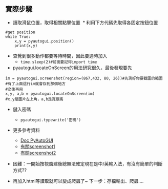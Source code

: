 ## 實際步驟
* 讀取滑鼠位置，取得相關點擊位置
  * 利用下方代碼先取得各固定按鈕位置
```
#get position
while True:
    x,y = pyautogui.position()
    print(x,y)
```
* 查覺到很多動作都要等待時間，因此要適時加入
  * `time.sleep(2)#前面要記得import time`
* pyautogui.locateOnScreen的用法研究很久，最後發現要先
```
im = pyautogui.screenshot(region=(867,432, 80, 26))#先測好你要截圖的範圍
#有了上面這行im就會存到那個地方
#之後再用
x,y, a,b = pyautogui.locateOnScreen(im)
#x,y是圖片左上角，a,b是寬跟高
```

* 鍵入密碼
  * `pyautogui.typewrite('密碼')`

* 更多參考資料
  * [Doc PyAutoGUI](https://muxuezi.github.io/posts/doc-pyautogui.html)
  * [有關screenshot1](https://automatetheboringstuff.com/chapter18/)
  * [有關screenshot2](http://pyautogui.readthedocs.io/en/latest/screenshot.html)
  
* 困難：一開始按視窗建後總無法確定現在是中/英輸入法，有沒有簡單的判斷方式??
  
* 再加入html等讀取就可以變成爬蟲了~ 下一步：存檔輸出、爬蟲....
